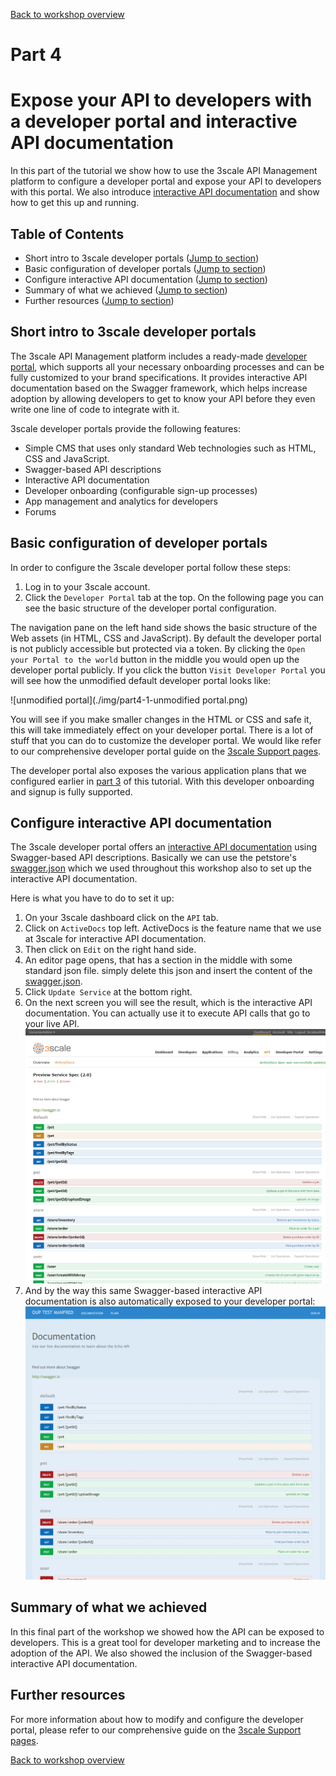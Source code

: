 [Back to workshop overview](../README.md)

# Part 4
# Expose your API to developers with a developer portal and interactive API documentation

In this part of the tutorial we show how to use the 3scale API Management platform to configure a developer portal and expose your API to developers with this portal. We also introduce [interactive API documentation](https://www.3scale.net/api-management/interactive-api-documentation/) and show how to get this up and running. 

## Table of Contents
* Short intro to 3scale developer portals ([Jump to section](#intro))
* Basic configuration of developer portals ([Jump to section](#config))
* Configure interactive API documentation ([Jump to section](#docu)) 
* Summary of what we achieved ([Jump to section](#summary))
* Further resources ([Jump to section](#res))

<a name="intro"></a>
## Short intro to 3scale developer portals
The 3scale API Management platform includes a ready-made [developer portal](https://www.3scale.net/api-management/api-developer-portal/), which supports all your necessary onboarding processes and can be fully customized to your brand specifications. It provides interactive API documentation based on the Swagger framework, which helps increase adoption by allowing developers to get to know your API before they even write one line of code to integrate with it.

3scale developer portals provide the following features:

* Simple CMS that uses only standard Web technologies such as HTML, CSS and JavaScript.
* Swagger-based API descriptions
* Interactive API documentation
* Developer onboarding (configurable sign-up processes)
* App management and analytics for developers
* Forums


<a name="config"></a> 
## Basic configuration of developer portals

In order to configure the 3scale developer portal follow these steps:

1. Log in to your 3scale account.
2. Click the `Developer Portal` tab at the top. On the following page you can see the basic structure of the developer portal configuration. 

The navigation pane on the left hand side shows the basic structure of the Web assets (in HTML, CSS and JavaScript). By default the developer portal is not publicly accessible but protected via a token. By clicking the `Open your Portal to the world` button in the middle you would open up the developer portal publicly. If you click the button `Visit Developer Portal` you will see how the unmodified default developer portal looks like: 

![unmodified portal](./img/part4-1-unmodified portal.png)

You will see if you make smaller changes in the HTML or CSS and safe it, this will take immediately effect on your developer portal. There is a lot of stuff that you can do to customize the developer portal. We would like refer to our comprehensive developer portal guide on the [3scale Support pages](https://support.3scale.net/howtos/portal-configuration).

The developer portal also exposes the various application plans that we configured earlier in [part 3](Part3--ApplicationPlans.md) of this tutorial. With this developer onboarding and signup is fully supported.


<a name="docu"></a>
## Configure interactive API documentation
The 3scale developer portal offers an [interactive API documentation](https://www.3scale.net/api-management/interactive-api-documentation/) using Swagger-based API descriptions. Basically we can use the petstore's [swagger.json](http://petstore.swagger.io/v2/swagger.json) which we used throughout this workshop also to set up the interactive API documentation.

Here is what you have to do to set it up:

1. On your 3scale dashboard click on the `API` tab.
2. Click on `ActiveDocs` top left. ActiveDocs is the feature name that we use at 3scale for interactive API documentation.
3. Then click on `Edit` on the right hand side.
4. An editor page opens, that has a section in the middle with some standard json file. simply delete this json and insert the content of the [swagger.json](http://petstore.swagger.io/v2/swagger.json). 
5. Click `Update Service` at the bottom right.
6. On the next screen you will see the result, which is the interactive API documentation. You can actually use it to execute API calls that go to your live API. 
![interactive API doc](./img/part4-2-interactive-api-doc.png)
7. And by the way this same Swagger-based interactive API documentation is also automatically exposed to your developer portal:
![interactive API doc on portal](./img/part4-3-interactive-api-doc-portal.png)

<a name="summary"></a>
## Summary of what we achieved
In this final part of the workshop we showed how the API can be exposed to developers. This is a great tool for developer marketing and to increase the adoption of the API. We also showed the inclusion of the Swagger-based interactive API documentation. 

<a name="res"></a>
## Further resources
For more information about how to modify and configure the developer portal, please refer to our comprehensive guide on the [3scale Support pages](https://support.3scale.net/howtos/portal-configuration).





[Back to workshop overview](../README.md)

